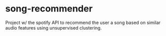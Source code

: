 # song-recommender
Project w/ the spotify API to recommend the user a song based on similar audio features using unsupervised clustering.
